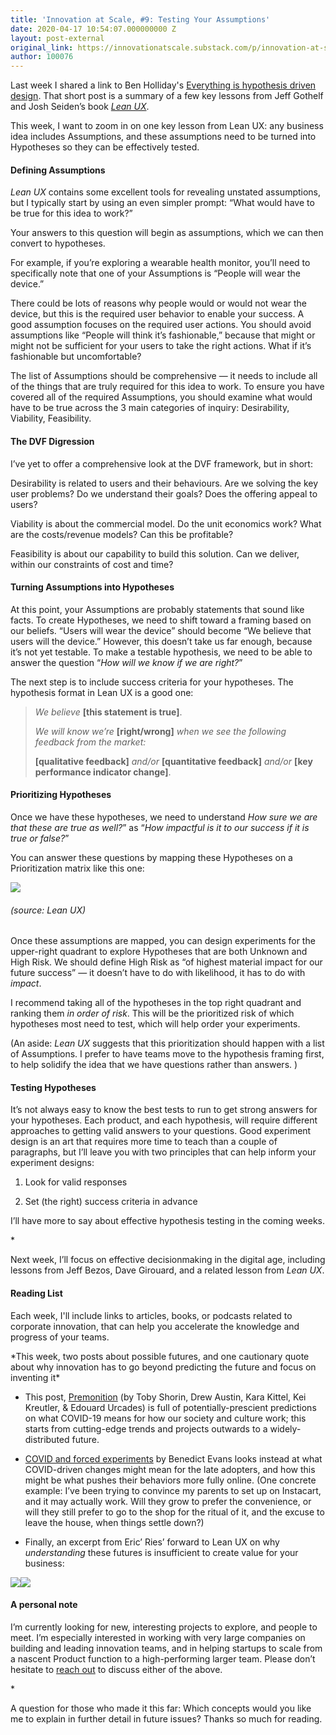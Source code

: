 ```yaml
---
title: 'Innovation at Scale, #9: Testing Your Assumptions'
date: 2020-04-17 10:54:07.000000000 Z
layout: post-external
original_link: https://innovationatscale.substack.com/p/innovation-at-scale-9-testing-your
author: 100076
---
```


Last week I shared a link to Ben Holliday's [Everything is hypothesis driven design](https://www.hollidazed.co.uk/2015/07/16/everything-is-hypothesis-driven-design/). That short post is a summary of a few key lessons from Jeff Gothelf and Josh Seiden’s book _[Lean UX](https://www.leanuxbook.com/)_.

This week, I want to zoom in on one key lesson from Lean UX: any business idea includes Assumptions, and these assumptions need to be turned into Hypotheses so they can be effectively tested.

#### **Defining Assumptions**

_Lean UX_ contains some excellent tools for revealing unstated assumptions, but I typically start by using an even simpler prompt: “What would have to be true for this idea to work?”

Your answers to this question will begin as assumptions, which we can then convert to hypotheses.

For example, if you’re exploring a wearable health monitor, you’ll need to specifically note that one of your Assumptions is “People will wear the device.”

There could be lots of reasons why people would or would not wear the device, but this is the required user behavior to enable your success. A good assumption focuses on the required user actions. You should avoid assumptions like “People will think it’s fashionable,” because that might or might not be sufficient for your users to take the right actions. What if it’s fashionable but uncomfortable?

The list of Assumptions should be comprehensive — it needs to include all of the things that are truly required for this idea to work. To ensure you have covered all of the required Assumptions, you should examine what would have to be true across the 3 main categories of inquiry: Desirability, Viability, Feasibility.

#### **The DVF Digression**

I’ve yet to offer a comprehensive look at the DVF framework, but in short:

Desirability is related to users and their behaviours. Are we solving the key user problems? Do we understand their goals? Does the offering appeal to users?

Viability is about the commercial model. Do the unit economics work? What are the costs/revenue models? Can this be profitable?

Feasibility is about our capability to build this solution. Can we deliver, within our constraints of cost and time?

#### **Turning Assumptions into Hypotheses**

At this point, your Assumptions are probably statements that sound like facts. To create Hypotheses, we need to shift toward a framing based on our beliefs. “Users will wear the device” should become “We believe that users will the device.” However, this doesn’t take us far enough, because it’s not yet testable. To make a testable hypothesis, we need to be able to answer the question “_How will we know if we are right?_”

The next step is to include success criteria for your hypotheses. The hypothesis format in Lean UX is a good one:

> _We believe_ **[this statement is true]**.
> 
> _We will know we’re_ **[right/wrong]** _when we see the following feedback from the market:_
> 
> **[qualitative feedback]** _and/or_ **[quantitative feedback]** _and/or_ **[key performance indicator change]**.

#### **Prioritizing Hypotheses**

Once we have these hypotheses, we need to understand _How sure we are that these are true as well?_” as “_How impactful is it to our success if it is true or false?_”

You can answer these questions by mapping these Hypotheses on a Prioritization matrix like this one:

[![](https://substackcdn.com/image/fetch/w_1456,c_limit,f_auto,q_auto:good,fl_progressive:steep/https%3A%2F%2Fbucketeer-e05bbc84-baa3-437e-9518-adb32be77984.s3.amazonaws.com%2Fpublic%2Fimages%2F870fa3b8-5ed6-40f0-adf4-9583fe089d80_2888x2016.jpeg)](https://substackcdn.com/image/fetch/f_auto,q_auto:good,fl_progressive:steep/https%3A%2F%2Fbucketeer-e05bbc84-baa3-437e-9518-adb32be77984.s3.amazonaws.com%2Fpublic%2Fimages%2F870fa3b8-5ed6-40f0-adf4-9583fe089d80_2888x2016.jpeg)
###### (source: _Lean UX_)

Once these assumptions are mapped, you can design experiments for the upper-right quadrant to explore Hypotheses that are both Unknown and High Risk. We should define High Risk as “of highest material impact for our future success” — it doesn’t have to do with likelihood, it has to do with _impact_.

I recommend taking all of the hypotheses in the top right quadrant and ranking them _in order of risk_. This will be the prioritized risk of which hypotheses most need to test, which will help order your experiments.

(An aside: _Lean UX_ suggests that this prioritization should happen with a list of Assumptions. I prefer to have teams move to the hypothesis framing first, to help solidify the idea that we have questions rather than answers. )

#### **Testing Hypotheses**

It’s not always easy to know the best tests to run to get strong answers for your hypotheses. Each product, and each hypothesis, will require different approaches to getting valid answers to your questions. Good experiment design is an art that requires more time to teach than a couple of paragraphs, but I’ll leave you with two principles that can help inform your experiment designs:

1. Look for valid responses

2. Set (the right) success criteria in advance

I’ll have more to say about effective hypothesis testing in the coming weeks.

\*

Next week, I’ll focus on effective decisionmaking in the digital age, including lessons from Jeff Bezos, Dave Girouard, and a related lesson from _Lean UX_.

#### **Reading List**

Each week, I'll include links to articles, books, or podcasts related to corporate innovation, that can help you accelerate the knowledge and progress of your teams. 

\*This week, two posts about possible futures, and one cautionary quote about why innovation has to go beyond predicting the future and focus on inventing it\*

- This post, [Premonition](https://subpixel.space/entries/premonition/) (by Toby Shorin, Drew Austin, Kara Kittel, Kei Kreutler, & Edouard Urcades) is full of potentially-prescient predictions on what COVID-19 means for how our society and culture work; this starts from cutting-edge trends and projects outwards to a widely-distributed future. 

- [COVID and forced experiments](https://www.ben-evans.com/benedictevans/2020/4/13/covid-and-forced-experiments) by Benedict Evans looks instead at what COVID-driven changes might mean for the late adopters, and how this might be what pushes their behaviors more fully online. (One concrete example: I’ve been trying to convince my parents to set up on Instacart, and it may actually work. Will they grow to prefer the convenience, or will they still prefer to go to the shop for the ritual of it, and the excuse to leave the house, when things settle down?)

- Finally, an excerpt from Eric’ Ries’ forward to Lean UX on why _understanding_ these futures is insufficient to create value for your business:

[![](https://substackcdn.com/image/fetch/w_1456,c_limit,f_auto,q_auto:good,fl_progressive:steep/https%3A%2F%2Fbucketeer-e05bbc84-baa3-437e-9518-adb32be77984.s3.amazonaws.com%2Fpublic%2Fimages%2F0cb0678b-5f48-43df-8182-e1ad738c5b9a_2513x1495.jpeg)](https://substackcdn.com/image/fetch/f_auto,q_auto:good,fl_progressive:steep/https%3A%2F%2Fbucketeer-e05bbc84-baa3-437e-9518-adb32be77984.s3.amazonaws.com%2Fpublic%2Fimages%2F0cb0678b-5f48-43df-8182-e1ad738c5b9a_2513x1495.jpeg)[![](https://substackcdn.com/image/fetch/w_1456,c_limit,f_auto,q_auto:good,fl_progressive:steep/https%3A%2F%2Fbucketeer-e05bbc84-baa3-437e-9518-adb32be77984.s3.amazonaws.com%2Fpublic%2Fimages%2F3fb35041-9d0d-4993-a14a-1a458ce40329_2854x822.jpeg)](https://substackcdn.com/image/fetch/f_auto,q_auto:good,fl_progressive:steep/https%3A%2F%2Fbucketeer-e05bbc84-baa3-437e-9518-adb32be77984.s3.amazonaws.com%2Fpublic%2Fimages%2F3fb35041-9d0d-4993-a14a-1a458ce40329_2854x822.jpeg)

#### **A personal note**

I’m currently looking for new, interesting projects to explore, and people to meet. I’m especially interested in working with very large companies on building and leading innovation teams, and in helping startups to scale from a nascent Product function to a high-performing larger team. Please don’t hesitate to [reach out](https://www.linkedin.com/in/dmcdougall/) to discuss either of the above.

\*

A question for those who made it this far: Which concepts would you like me to explain in further detail in future issues? Thanks so much for reading.


